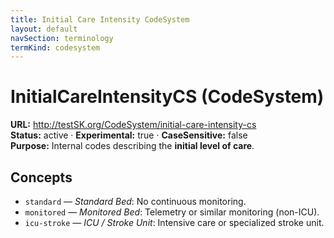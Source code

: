 ```yaml
---
title: Initial Care Intensity CodeSystem
layout: default
navSection: terminology
termKind: codesystem
---
```


# InitialCareIntensityCS (CodeSystem)

**URL:** http://testSK.org/CodeSystem/initial-care-intensity-cs  
**Status:** active · **Experimental:** true · **CaseSensitive:** false  
**Purpose:** Internal codes describing the **initial level of care**.

## Concepts
- `standard` — *Standard Bed*: No continuous monitoring.  
- `monitored` — *Monitored Bed*: Telemetry or similar monitoring (non-ICU).  
- `icu-stroke` — *ICU / Stroke Unit*: Intensive care or specialized stroke unit.


